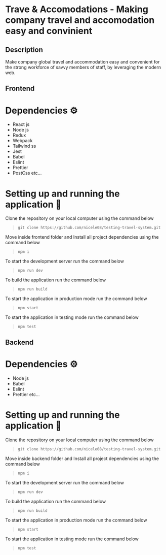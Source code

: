 # Trave & Accomodations - Making company travel and accomodation easy and convinient

## Description

Make company global travel and accommodation easy and convenient for the strong workforce of savvy members of staff, by leveraging the modern web.

## Frontend

# Dependencies ⚙︎

- React js
- Node js
- Redux
- Webpack
- Tailwind ss
- Jest
- Babel
- Eslint
- Prettier
- PostCss etc...

# Setting up and running the application 🔧

Clone the repository on your local computer using the command below

> `git clone https://github.com/nicele08/testing-travel-system.git`

Move inside frontend folder and Install all project dependencies using the command below

> `npm i`

To start the development server run the command below

> `npm run dev`

To build the application run the command below

> `npm run build`

To start the application in production mode run the command below

> `npm start`

To start the application in testing mode run the command below

> `npm test`

## Backend

# Dependencies ⚙︎
- Node js
- Babel
- Eslint
- Prettier etc...

# Setting up and running the application 🔧

Clone the repository on your local computer using the command below

> `git clone https://github.com/nicele08/testing-travel-system.git`

Move inside backend folder and Install all project dependencies using the command below

> `npm i`

To start the development server run the command below

> `npm run dev`

To build the application run the command below

> `npm run build`

To start the application in production mode run the command below

> `npm start`

To start the application in testing mode run the command below

> `npm test`
